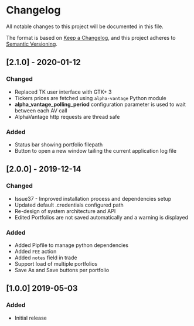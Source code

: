# Changelog
All notable changes to this project will be documented in this file.

The format is based on [Keep a Changelog](https://keepachangelog.com/en/1.0.0/),
and this project adheres to [Semantic Versioning](https://semver.org/spec/v2.0.0.html).

## [2.1.0] - 2020-01-12
### Changed
- Replaced TK user interface with GTK+ 3
- Tickers prices are fetched using `alpha-vantage` Python module
- **alpha_vantage_polling_period** configuration parameter is used to wait between each AV call
- AlphaVantage http requests are thread safe

### Added
- Status bar showing portfolio filepath
- Button to open a new window tailing the current application log file

## [2.0.0] - 2019-12-14
### Changed
- Issue37 - Improved installation process and dependencies setup
- Updated default .credentials configured path
- Re-design of system architecture and API
- Edited Portfolios are not saved automatically and a warning is displayed

### Added
- Added Pipfile to manage python dependencies
- Added `FEE` action
- Added `notes` field in trade
- Support load of multiple portfolios
- Save As and Save buttons per portfolio

## [1.0.0] 2019-05-03
### Added
- Initial release
